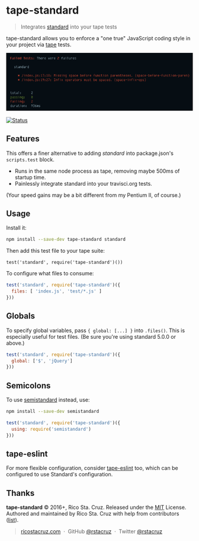 # tape-standard

> Integrates [standard] into your tape tests

tape-standard allows you to enforce a "one true" JavaScript coding style in your project via [tape][] tests.

![](https://raw.githubusercontent.com/rstacruz/tape-standard/gh-pages/screenshot.png)

[![Status](https://travis-ci.org/rstacruz/tape-standard.svg?branch=master)](https://travis-ci.org/rstacruz/tape-standard "See test builds")

## Features

This offers a finer alternative to adding *standard* into package.json's `scripts.test` block.

* Runs in the same node process as tape, removing maybe 500ms of startup time.
* Painlessly integrate standard into your travisci.org tests.

(Your speed gains may be a bit different from my Pentium II, of course.)

## Usage

Install it:

```sh
npm install --save-dev tape-standard standard
```

Then add this test file to your tape suite:

```jsj
test('standard', require('tape-standard')())
```

To configure what files to consume:

```js
test('standard', require('tape-standard')({
  files: [ 'index.js', 'test/*.js' ]
}))
```

## Globals

To specify global variables, pass `{ global: [...] }` into `.files()`. This is especially useful for test files. (Be sure you're using standard 5.0.0 or above.)

```js
test('standard', require('tape-standard')({
  global: ['$', 'jQuery']
}))
```

## Semicolons

To use [semistandard] instead, use:

```sh
npm install --save-dev semistandard
```

```js
test('standard', require('tape-standard')({
  using: require('semistandard')
}))
```

[semistandard]: https://github.com/Flet/semistandard
[standard]: https://www.npmjs.com/package/standard
[tape]: https://github.com/substack/tape

## tape-eslint

For more flexible configuration, consider [tape-eslint] too, which can be configured to use Standard's configuration.

[tape-eslint]: https://github.com/rstacruz/tape-eslint

## Thanks

**tape-standard** © 2016+, Rico Sta. Cruz. Released under the [MIT] License.<br>
Authored and maintained by Rico Sta. Cruz with help from contributors ([list][contributors]).

> [ricostacruz.com](http://ricostacruz.com) &nbsp;&middot;&nbsp;
> GitHub [@rstacruz](https://github.com/rstacruz) &nbsp;&middot;&nbsp;
> Twitter [@rstacruz](https://twitter.com/rstacruz)

[MIT]: http://mit-license.org/
[contributors]: http://github.com/rstacruz/tape-standard/contributors
